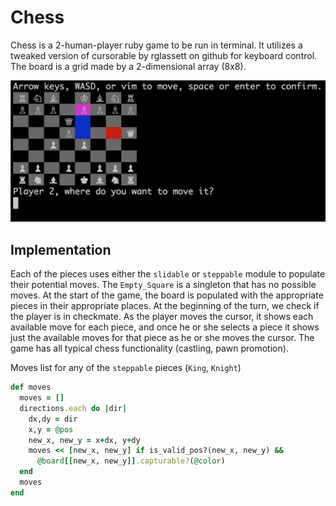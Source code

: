 # Chess

Chess is a 2-human-player ruby game to be run in terminal.  It utilizes a tweaked version of cursorable by rglassett on github for keyboard control. The board is a grid made by a 2-dimensional array (8x8).

![gameplay](https://github.com/jamnjon/chess/blob/master/chess.png)

## Implementation

Each of the pieces uses either the `slidable` or `steppable` module to populate their potential moves.  The `Empty_Square` is a singleton that has no possible moves. At the start of the game, the board is populated with the appropriate pieces in their appropriate places. At the beginning of the turn, we check if the player is in checkmate. As the player moves the cursor, it shows each available move for each piece, and once he or she selects a piece it shows just the available moves for that piece as he or she moves the cursor.  The game has all typical chess functionality (castling, pawn promotion).

Moves list for any of the `steppable` pieces (`King`, `Knight`)
````ruby
def moves
  moves = []
  directions.each do |dir|
    dx,dy = dir
    x,y = @pos
    new_x, new_y = x+dx, y+dy
    moves << [new_x, new_y] if is_valid_pos?(new_x, new_y) &&
      @board[[new_x, new_y]].capturable?(@color)
  end
  moves
end
````
